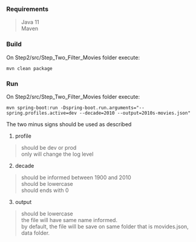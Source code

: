 ### Requirements   
> Java 11      
> Maven    

### Build   
On Step2/src/Step_Two_Filter_Movies folder execute:   

```
mvn clean package
```

### Run   
On Step2/src/Step_Two_Filter_Movies folder execute:   

```
mvn spring-boot:run -Dspring-boot.run.arguments="--spring.profiles.active=dev --decade=2010 --output=2010s-movies.json"
```

The two minus signs should be used as described   

1. profile   
> should be dev or prod   
> only will change the log level   

2. decade   
> should be informed between 1900 and 2010   
> should be lowercase   
> should ends with 0   

3. output   
> should be lowercase   
> the file will have same name informed.   
> by default, the file will be save on same folder that is movides.json, data folder.   
